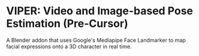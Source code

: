 # VIPER: Video and Image-based Pose Estimation (Pre-Cursor)
A Blender addon that uses Google's Mediapipe Face Landmarker to map facial expressions onto a 3D character in real time.
